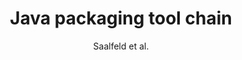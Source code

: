 ---
title: 'Java packaging tool chain'
description: 'This is the information about Project 3.'
author: 'Saalfeld et al.'
image file: Bg0Geue-cY8-unsplash.jpg
image alt text: Device controlling agricultural robot
associated labs and projects: [saalfeld, scientific computing software]
scientific domain:
model organism:
software type: service
programming language: java
---